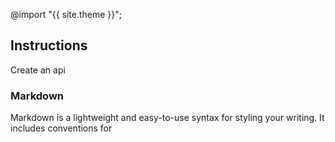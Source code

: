 @import "{{ site.theme }}";
## Instructions

Create an api

### Markdown

Markdown is a lightweight and easy-to-use syntax for styling your writing. It includes conventions for
